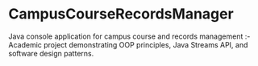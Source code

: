 # CampusCourseRecordsManager
Java console application for campus course and records management :- Academic project demonstrating OOP principles, Java Streams API, and software design patterns.
